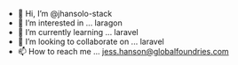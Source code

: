 - 👋 Hi, I’m @jhansolo-stack
- 👀 I’m interested in ... laragon
- 🌱 I’m currently learning ... laravel
- 💞️ I’m looking to collaborate on ... laravel
- 📫 How to reach me ... jess.hanson@globalfoundries.com

<!---
jhansolo-stack/jhansolo-stack is a ✨ special ✨ repository because its `README.md` (this file) appears on your GitHub profile.
You can click the Preview link to take a look at your changes.
--->
